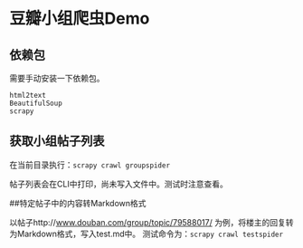 # 豆瓣小组爬虫Demo

## 依赖包
需要手动安装一下依赖包。

```
html2text
BeautifulSoup
scrapy
```

## 获取小组帖子列表

在当前目录执行：```scrapy crawl groupspider```

帖子列表会在CLI中打印，尚未写入文件中。测试时注意查看。


##特定帖子中的内容转Markdown格式

以帖子http://www.douban.com/group/topic/79588017/ 为例，将楼主的回复转为Markdown格式，写入test.md中。
测试命令为：```scrapy crawl testspider```
